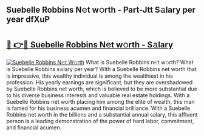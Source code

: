 ## Suebelle Robbins N𝚎t w𝚘rth - Part-Jtt S𝚊lary per year dfXuP

# <h2><a href="http://gc47q3.nevu.top/?p=Suebelle+Robbins">🔗 👉🔴 Suebelle Robbins N𝚎t w𝚘rth - S𝚊lary</a></h2>

[![Suebelle Robbins N𝚎t W𝚘rth](https://i.imgur.com/Oavwk0R.jpeg)](http://gc47q3.nevu.top/?p=Suebelle+Robbins)
What is Suebelle Robbins n𝚎t w𝚘rth? What is Suebelle Robbins s𝚊lary per year?
With a Suebelle Robbins net worth that is impressive, this wealthy individual is among the wealthiest in his profession. His yearly earnings are significant, but they are overshadowed by Suebelle Robbins net worth, which is believed to be more substantial due to his diverse business interests and valuable real estate holdings. With a Suebelle Robbins net worth placing him among the elite of wealth, this man is famed for his business acumen and financial brilliance. With a Suebelle Robbins net worth in the billions and a substantial annual salary, this affluent person is a leading demonstration of the power of hard labor, commitment, and financial acumen.
